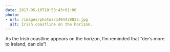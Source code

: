 ```yaml
---
date: 2017-05-10T18:53:43+01:00
photo:
- url: /images/photos/1494438823.jpg
  alt: Irish coastline on the horizon.
---
```

As the Irish coastline appears on the horizon, I’m reminded that “der’s more to Ireland, dan dis”!
